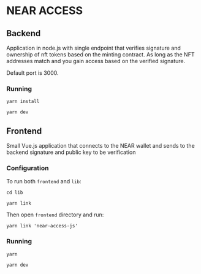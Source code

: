 # NEAR ACCESS

## Backend

Application in node.js with single endpoint that verifies signature and ownership of nft tokens based on the minting contract. As long as the NFT addresses match and you gain access based on the verified signature. 

Default port is 3000.
### Running

`yarn install`

`yarn dev`

## Frontend

Small Vue.js application that connects to the NEAR wallet and sends to the backend signature and public key to be
verification

### **Configuration**

To run both `frontend` and `lib`:

```
cd lib

yarn link
```

Then open `frontend` directory and run:
```
yarn link 'near-access-js'
```


### Running

`yarn`

`yarn dev`
